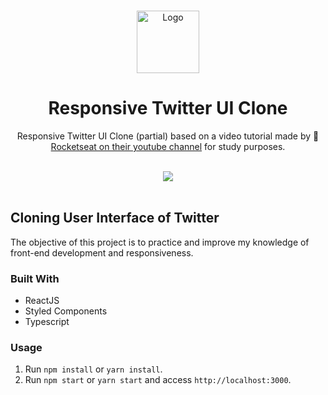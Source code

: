 <br />
<p align="center">
  <a href="https://github.com/LucasBicalho/twitter-ui-clone">
    <img src=".github/Twitter_Logo_Blue.png" alt="Logo" height="100px">
  </a>

  <h1 align="center">Responsive Twitter UI Clone</h1>

  <p align="center">
    Responsive Twitter UI Clone (partial) based on a video tutorial made by <g-emoji class="g-emoji" alias="rocket" fallback-src="https://github.githubassets.com/images/icons/emoji/unicode/1f680.png">🚀</g-emoji><a href="https://www.youtube.com/watch?v=K-8z_4xvT3o" >Rocketseat on their youtube channel</a> for study purposes.
  </p>
</p>
<br />
<div align="center">
  <img src=".github\twitter-ui.gif" />
</div>
<br />

## Cloning User Interface of Twitter

The objective of this project is to practice and improve my knowledge of front-end development and responsiveness.

### Built With

- ReactJS
- Styled Components
- Typescript

### Usage

1. Run `npm install` or `yarn install`.<br />
2. Run `npm start` or `yarn start` and access `http://localhost:3000`.<br />

<br />
